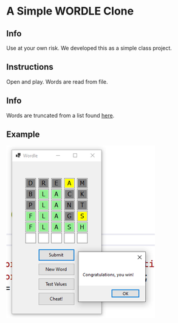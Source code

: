 # A Simple WORDLE Clone

## Info

Use at your own risk.  We developed this as a simple class project.

## Instructions

Open and play.  Words are read from file.

## Info

Words are truncated from a list found [here](https://github.com/charlesreid1/five-letter-words/blob/master/sgb-words.txt).

## Example

![A game winning play is shown](images/GameDemo.png "Game Play with winning window")  
